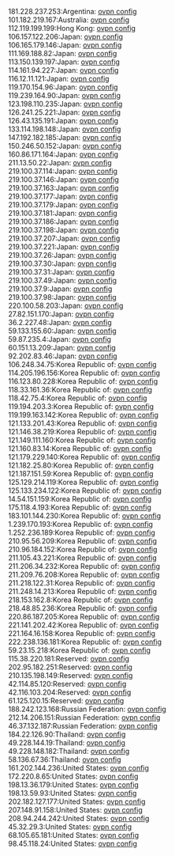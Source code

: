 181.228.237.253:Argentina: [ovpn config](vpn/181_228_237_253.ovpn)  
101.182.219.167:Australia: [ovpn config](vpn/101_182_219_167.ovpn)  
112.119.199.199:Hong Kong: [ovpn config](vpn/112_119_199_199.ovpn)  
106.157.122.206:Japan: [ovpn config](vpn/106_157_122_206.ovpn)  
106.165.179.146:Japan: [ovpn config](vpn/106_165_179_146.ovpn)  
111.169.188.82:Japan: [ovpn config](vpn/111_169_188_82.ovpn)  
113.150.139.197:Japan: [ovpn config](vpn/113_150_139_197.ovpn)  
114.161.94.227:Japan: [ovpn config](vpn/114_161_94_227.ovpn)  
116.12.11.121:Japan: [ovpn config](vpn/116_12_11_121.ovpn)  
119.170.154.96:Japan: [ovpn config](vpn/119_170_154_96.ovpn)  
119.239.164.90:Japan: [ovpn config](vpn/119_239_164_90.ovpn)  
123.198.110.235:Japan: [ovpn config](vpn/123_198_110_235.ovpn)  
126.241.25.221:Japan: [ovpn config](vpn/126_241_25_221.ovpn)  
126.43.135.191:Japan: [ovpn config](vpn/126_43_135_191.ovpn)  
133.114.198.148:Japan: [ovpn config](vpn/133_114_198_148.ovpn)  
147.192.182.185:Japan: [ovpn config](vpn/147_192_182_185.ovpn)  
150.246.50.152:Japan: [ovpn config](vpn/150_246_50_152.ovpn)  
160.86.171.164:Japan: [ovpn config](vpn/160_86_171_164.ovpn)  
211.13.50.22:Japan: [ovpn config](vpn/211_13_50_22.ovpn)  
219.100.37.114:Japan: [ovpn config](vpn/219_100_37_114.ovpn)  
219.100.37.146:Japan: [ovpn config](vpn/219_100_37_146.ovpn)  
219.100.37.163:Japan: [ovpn config](vpn/219_100_37_163.ovpn)  
219.100.37.177:Japan: [ovpn config](vpn/219_100_37_177.ovpn)  
219.100.37.179:Japan: [ovpn config](vpn/219_100_37_179.ovpn)  
219.100.37.181:Japan: [ovpn config](vpn/219_100_37_181.ovpn)  
219.100.37.186:Japan: [ovpn config](vpn/219_100_37_186.ovpn)  
219.100.37.198:Japan: [ovpn config](vpn/219_100_37_198.ovpn)  
219.100.37.207:Japan: [ovpn config](vpn/219_100_37_207.ovpn)  
219.100.37.221:Japan: [ovpn config](vpn/219_100_37_221.ovpn)  
219.100.37.26:Japan: [ovpn config](vpn/219_100_37_26.ovpn)  
219.100.37.30:Japan: [ovpn config](vpn/219_100_37_30.ovpn)  
219.100.37.31:Japan: [ovpn config](vpn/219_100_37_31.ovpn)  
219.100.37.49:Japan: [ovpn config](vpn/219_100_37_49.ovpn)  
219.100.37.9:Japan: [ovpn config](vpn/219_100_37_9.ovpn)  
219.100.37.98:Japan: [ovpn config](vpn/219_100_37_98.ovpn)  
220.100.58.203:Japan: [ovpn config](vpn/220_100_58_203.ovpn)  
27.82.151.170:Japan: [ovpn config](vpn/27_82_151_170.ovpn)  
36.2.227.48:Japan: [ovpn config](vpn/36_2_227_48.ovpn)  
59.133.155.60:Japan: [ovpn config](vpn/59_133_155_60.ovpn)  
59.87.235.4:Japan: [ovpn config](vpn/59_87_235_4.ovpn)  
60.151.13.209:Japan: [ovpn config](vpn/60_151_13_209.ovpn)  
92.202.83.46:Japan: [ovpn config](vpn/92_202_83_46.ovpn)  
106.248.34.75:Korea Republic of: [ovpn config](vpn/106_248_34_75.ovpn)  
114.205.196.156:Korea Republic of: [ovpn config](vpn/114_205_196_156.ovpn)  
116.123.80.228:Korea Republic of: [ovpn config](vpn/116_123_80_228.ovpn)  
118.33.161.36:Korea Republic of: [ovpn config](vpn/118_33_161_36.ovpn)  
118.42.75.4:Korea Republic of: [ovpn config](vpn/118_42_75_4.ovpn)  
119.194.203.3:Korea Republic of: [ovpn config](vpn/119_194_203_3.ovpn)  
119.199.163.142:Korea Republic of: [ovpn config](vpn/119_199_163_142.ovpn)  
121.133.201.43:Korea Republic of: [ovpn config](vpn/121_133_201_43.ovpn)  
121.146.38.219:Korea Republic of: [ovpn config](vpn/121_146_38_219.ovpn)  
121.149.111.160:Korea Republic of: [ovpn config](vpn/121_149_111_160.ovpn)  
121.160.83.14:Korea Republic of: [ovpn config](vpn/121_160_83_14.ovpn)  
121.179.229.140:Korea Republic of: [ovpn config](vpn/121_179_229_140.ovpn)  
121.182.25.80:Korea Republic of: [ovpn config](vpn/121_182_25_80.ovpn)  
121.187.151.59:Korea Republic of: [ovpn config](vpn/121_187_151_59.ovpn)  
125.129.214.119:Korea Republic of: [ovpn config](vpn/125_129_214_119.ovpn)  
125.133.234.122:Korea Republic of: [ovpn config](vpn/125_133_234_122.ovpn)  
14.54.151.159:Korea Republic of: [ovpn config](vpn/14_54_151_159.ovpn)  
175.118.4.193:Korea Republic of: [ovpn config](vpn/175_118_4_193.ovpn)  
183.101.144.230:Korea Republic of: [ovpn config](vpn/183_101_144_230.ovpn)  
1.239.170.193:Korea Republic of: [ovpn config](vpn/1_239_170_193.ovpn)  
1.252.236.189:Korea Republic of: [ovpn config](vpn/1_252_236_189.ovpn)  
210.95.56.209:Korea Republic of: [ovpn config](vpn/210_95_56_209.ovpn)  
210.96.184.152:Korea Republic of: [ovpn config](vpn/210_96_184_152.ovpn)  
211.105.43.221:Korea Republic of: [ovpn config](vpn/211_105_43_221.ovpn)  
211.206.34.232:Korea Republic of: [ovpn config](vpn/211_206_34_232.ovpn)  
211.209.76.208:Korea Republic of: [ovpn config](vpn/211_209_76_208.ovpn)  
211.218.122.31:Korea Republic of: [ovpn config](vpn/211_218_122_31.ovpn)  
211.248.14.213:Korea Republic of: [ovpn config](vpn/211_248_14_213.ovpn)  
218.153.162.8:Korea Republic of: [ovpn config](vpn/218_153_162_8.ovpn)  
218.48.85.236:Korea Republic of: [ovpn config](vpn/218_48_85_236.ovpn)  
220.86.187.205:Korea Republic of: [ovpn config](vpn/220_86_187_205.ovpn)  
221.141.202.42:Korea Republic of: [ovpn config](vpn/221_141_202_42.ovpn)  
221.164.16.158:Korea Republic of: [ovpn config](vpn/221_164_16_158.ovpn)  
222.238.136.181:Korea Republic of: [ovpn config](vpn/222_238_136_181.ovpn)  
59.23.15.218:Korea Republic of: [ovpn config](vpn/59_23_15_218.ovpn)  
115.38.220.181:Reserved: [ovpn config](vpn/115_38_220_181.ovpn)  
202.95.182.251:Reserved: [ovpn config](vpn/202_95_182_251.ovpn)  
210.135.198.149:Reserved: [ovpn config](vpn/210_135_198_149.ovpn)  
42.114.85.120:Reserved: [ovpn config](vpn/42_114_85_120.ovpn)  
42.116.103.204:Reserved: [ovpn config](vpn/42_116_103_204.ovpn)  
61.125.120.15:Reserved: [ovpn config](vpn/61_125_120_15.ovpn)  
188.242.123.168:Russian Federation: [ovpn config](vpn/188_242_123_168.ovpn)  
212.14.206.151:Russian Federation: [ovpn config](vpn/212_14_206_151.ovpn)  
46.37.132.187:Russian Federation: [ovpn config](vpn/46_37_132_187.ovpn)  
184.22.126.90:Thailand: [ovpn config](vpn/184_22_126_90.ovpn)  
49.228.144.19:Thailand: [ovpn config](vpn/49_228_144_19.ovpn)  
49.228.148.182:Thailand: [ovpn config](vpn/49_228_148_182.ovpn)  
58.136.67.36:Thailand: [ovpn config](vpn/58_136_67_36.ovpn)  
161.202.144.236:United States: [ovpn config](vpn/161_202_144_236.ovpn)  
172.220.8.65:United States: [ovpn config](vpn/172_220_8_65.ovpn)  
198.13.36.179:United States: [ovpn config](vpn/198_13_36_179.ovpn)  
198.13.59.93:United States: [ovpn config](vpn/198_13_59_93.ovpn)  
202.182.127.177:United States: [ovpn config](vpn/202_182_127_177.ovpn)  
207.148.91.158:United States: [ovpn config](vpn/207_148_91_158.ovpn)  
208.94.244.242:United States: [ovpn config](vpn/208_94_244_242.ovpn)  
45.32.29.3:United States: [ovpn config](vpn/45_32_29_3.ovpn)  
68.105.65.181:United States: [ovpn config](vpn/68_105_65_181.ovpn)  
98.45.118.24:United States: [ovpn config](vpn/98_45_118_24.ovpn)  
